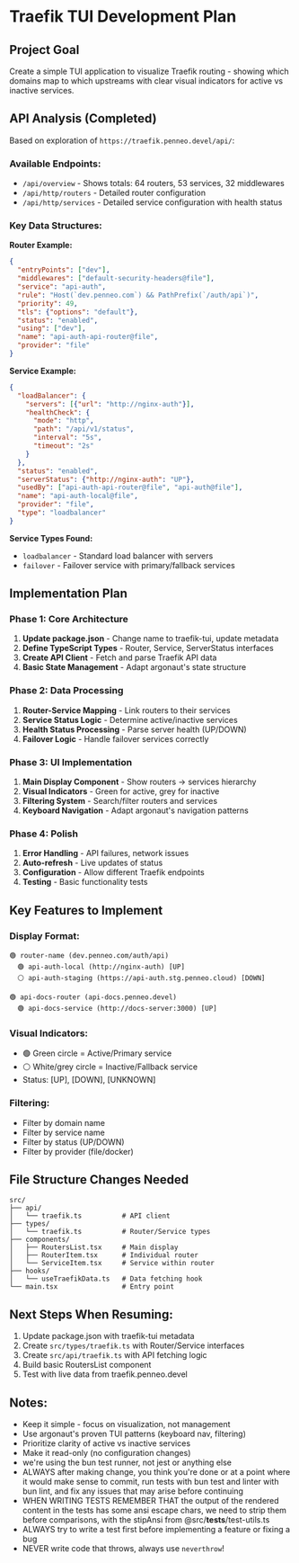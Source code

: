 # Traefik TUI Development Plan

## Project Goal
Create a simple TUI application to visualize Traefik routing - showing which domains map to which upstreams with clear visual indicators for active vs inactive services.

## API Analysis (Completed)

Based on exploration of `https://traefik.penneo.devel/api/`:

### Available Endpoints:
- `/api/overview` - Shows totals: 64 routers, 53 services, 32 middlewares
- `/api/http/routers` - Detailed router configuration
- `/api/http/services` - Detailed service configuration with health status

### Key Data Structures:

**Router Example:**
```json
{
  "entryPoints": ["dev"],
  "middlewares": ["default-security-headers@file"],
  "service": "api-auth",
  "rule": "Host(`dev.penneo.com`) && PathPrefix(`/auth/api`)",
  "priority": 49,
  "tls": {"options": "default"},
  "status": "enabled",
  "using": ["dev"],
  "name": "api-auth-api-router@file",
  "provider": "file"
}
```

**Service Example:**
```json
{
  "loadBalancer": {
    "servers": [{"url": "http://nginx-auth"}],
    "healthCheck": {
      "mode": "http",
      "path": "/api/v1/status",
      "interval": "5s",
      "timeout": "2s"
    }
  },
  "status": "enabled",
  "serverStatus": {"http://nginx-auth": "UP"},
  "usedBy": ["api-auth-api-router@file", "api-auth@file"],
  "name": "api-auth-local@file",
  "provider": "file",
  "type": "loadbalancer"
}
```

**Service Types Found:**
- `loadbalancer` - Standard load balancer with servers
- `failover` - Failover service with primary/fallback services

## Implementation Plan

### Phase 1: Core Architecture
1. **Update package.json** - Change name to traefik-tui, update metadata
2. **Define TypeScript Types** - Router, Service, ServerStatus interfaces
3. **Create API Client** - Fetch and parse Traefik API data
4. **Basic State Management** - Adapt argonaut's state structure

### Phase 2: Data Processing 
1. **Router-Service Mapping** - Link routers to their services
2. **Service Status Logic** - Determine active/inactive services
3. **Health Status Processing** - Parse server health (UP/DOWN)
4. **Failover Logic** - Handle failover services correctly

### Phase 3: UI Implementation
1. **Main Display Component** - Show routers → services hierarchy  
2. **Visual Indicators** - Green for active, grey for inactive
3. **Filtering System** - Search/filter routers and services
4. **Keyboard Navigation** - Adapt argonaut's navigation patterns

### Phase 4: Polish
1. **Error Handling** - API failures, network issues
2. **Auto-refresh** - Live updates of status
3. **Configuration** - Allow different Traefik endpoints
4. **Testing** - Basic functionality tests

## Key Features to Implement

### Display Format:
```
🟢 router-name (dev.penneo.com/auth/api)
  🟢 api-auth-local (http://nginx-auth) [UP]
  ⚪ api-auth-staging (https://api-auth.stg.penneo.cloud) [DOWN]

🟢 api-docs-router (api-docs.penneo.devel)  
  🟢 api-docs-service (http://docs-server:3000) [UP]
```

### Visual Indicators:
- 🟢 Green circle = Active/Primary service  
- ⚪ White/grey circle = Inactive/Fallback service
- Status: [UP], [DOWN], [UNKNOWN]

### Filtering:
- Filter by domain name
- Filter by service name  
- Filter by status (UP/DOWN)
- Filter by provider (file/docker)

## File Structure Changes Needed

```
src/
├── api/
│   └── traefik.ts          # API client
├── types/
│   └── traefik.ts          # Router/Service types
├── components/
│   ├── RoutersList.tsx     # Main display
│   ├── RouterItem.tsx      # Individual router
│   └── ServiceItem.tsx     # Service within router
├── hooks/
│   └── useTraefikData.ts   # Data fetching hook
└── main.tsx                # Entry point
```

## Next Steps When Resuming:
1. Update package.json with traefik-tui metadata
2. Create `src/types/traefik.ts` with Router/Service interfaces  
3. Create `src/api/traefik.ts` with API fetching logic
4. Build basic RoutersList component
5. Test with live data from traefik.penneo.devel

## Notes:
- Keep it simple - focus on visualization, not management
- Use argonaut's proven TUI patterns (keyboard nav, filtering)
- Prioritize clarity of active vs inactive services
- Make it read-only (no configuration changes)
- we're using the bun test runner, not jest or anything else
- ALWAYS after making change, you think you're done or at a point where it would make sense to commit, run tests with bun test and linter with bun lint, and fix any issues that may arise before continuing
- WHEN WRITING TESTS REMEMBER THAT the output of the rendered content in the tests has some ansi escape chars, we need to strip them before comparisons, with the stipAnsi from @src/__tests__/test-utils.ts
- ALWAYS try to write a test first before implementing a feature or fixing a bug
- NEVER write code that throws, always use `neverthrow`!
